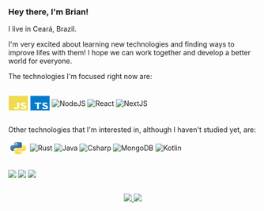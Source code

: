 ### Hey there, I'm Brian!

I live in Ceará, Brazil.

I'm very excited about learning new technologies and finding ways to improve lifes with them! I hope we can work together and develop a better world for everyone.

The technologies I'm focused right now are:
<div style="display: inline_block"><br>
  <img align="center" alt="JavaScript" height="30" width="40" src="https://raw.githubusercontent.com/devicons/devicon/master/icons/javascript/javascript-plain.svg">
  <img align="center" alt="TypeScript" height="30" width="40" src="https://raw.githubusercontent.com/devicons/devicon/master/icons/typescript/typescript-plain.svg">
  <img align="center" alt="NodeJS" height="30" width="40" src="https://cdn.jsdelivr.net/gh/devicons/devicon/icons/nodejs/nodejs-plain-wordmark.svg">
  <img align="center" alt="React" height="30" width="40" src="https://cdn.jsdelivr.net/gh/devicons/devicon/icons/react/react-original.svg">
  <img align="center" alt="NextJS" height="30" width="40" src="https://cdn.jsdelivr.net/gh/devicons/devicon/icons/nextjs/nextjs-original.svg" />
</div>

##

Other technologies that I'm interested in, although I haven't studied yet, are:

<div>
  <img align="center" alt="Python" height="30" width="40" src="https://raw.githubusercontent.com/devicons/devicon/master/icons/python/python-original.svg">
  <img align="center" alt="Rust" height="30" width="40" src="https://cdn.jsdelivr.net/gh/devicons/devicon@latest/icons/rust/rust-original.svg" />
  <img align="center" alt="Java" height="30" width="40" src="https://cdn.jsdelivr.net/gh/devicons/devicon/icons/java/java-original.svg">
  <img align="center" alt="Csharp" height="30" width="40" src="https://cdn.jsdelivr.net/gh/devicons/devicon/icons/csharp/csharp-original.svg" />      
  <img align="center" alt="MongoDB"  height="30" width="40" src="https://cdn.jsdelivr.net/gh/devicons/devicon/icons/mongodb/mongodb-original.svg" />
  <img align="center" alt="Kotlin"  height="30" width="40" src="https://cdn.jsdelivr.net/gh/devicons/devicon/icons/kotlin/kotlin-original.svg" />    
          
</div>

##

<div> 
  <a href="https://www.instagram.com/_brianvf/" target="_blank"><img src="https://img.shields.io/badge/-Instagram-%23E4405F?style=for-the-badge&logo=instagram&logoColor=white" target="_blank"></a>
  <a href = "mailto:brianvicthorandp@gmail.com"><img src="https://img.shields.io/badge/-Gmail-%23333?style=for-the-badge&logo=gmail&logoColor=white" target="_blank"></a>
  <a href="https://www.linkedin.com/in/brian-farias/" target="_blank"><img src="https://img.shields.io/badge/-LinkedIn-%230077B5?style=for-the-badge&logo=linkedin&logoColor=white" target="_blank"></a> 
 
 
</div>

##

<div align="center">
  <a href="https://github.com/brianvfarias">
  <img height="180em" src="https://github-readme-stats.vercel.app/api?username=brianvfarias&show_icons=true&theme=blue-green&include_all_commits=fasle&count_private=true"/>
  <img height="180em" src="https://github-readme-stats.vercel.app/api/top-langs/?username=brianvfarias&layout=compact&langs_count=7&theme=blue-green"/>
</div>
